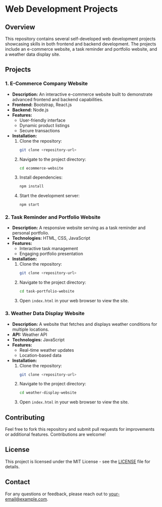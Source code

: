 # Web Development Projects

## Overview

This repository contains several self-developed web development projects showcasing skills in both frontend and backend development. The projects include an e-commerce website, a task reminder and portfolio website, and a weather data display site.

## Projects

### 1. E-Commerce Company Website
- **Description:** An interactive e-commerce website built to demonstrate advanced frontend and backend capabilities.
- **Frontend:** Bootstrap, React.js
- **Backend:** Node.js
- **Features:**
  - User-friendly interface
  - Dynamic product listings
  - Secure transactions
- **Installation:**
  1. Clone the repository:
     ```bash
     git clone <repository-url>
     ```
  2. Navigate to the project directory:
     ```bash
     cd ecommerce-website
     ```
  3. Install dependencies:
     ```bash
     npm install
     ```
  4. Start the development server:
     ```bash
     npm start
     ```

### 2. Task Reminder and Portfolio Website
- **Description:** A responsive website serving as a task reminder and personal portfolio.
- **Technologies:** HTML, CSS, JavaScript
- **Features:**
  - Interactive task management
  - Engaging portfolio presentation
- **Installation:**
  1. Clone the repository:
     ```bash
     git clone <repository-url>
     ```
  2. Navigate to the project directory:
     ```bash
     cd task-portfolio-website
     ```
  3. Open `index.html` in your web browser to view the site.

### 3. Weather Data Display Website
- **Description:** A website that fetches and displays weather conditions for multiple locations.
- **API:** Weather API
- **Technologies:** JavaScript
- **Features:**
  - Real-time weather updates
  - Location-based data
- **Installation:**
  1. Clone the repository:
     ```bash
     git clone <repository-url>
     ```
  2. Navigate to the project directory:
     ```bash
     cd weather-display-website
     ```
  3. Open `index.html` in your web browser to view the site.

## Contributing

Feel free to fork this repository and submit pull requests for improvements or additional features. Contributions are welcome!

## License

This project is licensed under the MIT License - see the [LICENSE](LICENSE) file for details.

## Contact

For any questions or feedback, please reach out to [your-email@example.com](mailto:your-email@example.com).
